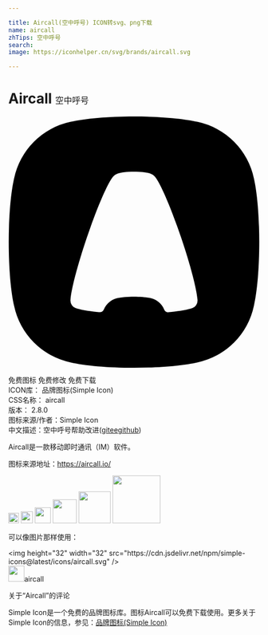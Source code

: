 ```yaml
---

title: Aircall(空中呼号) ICON转svg、png下载
name: aircall
zhTips: 空中呼号
search: 
image: https://iconhelper.cn/svg/brands/aircall.svg

---
```


# Aircall  <small style="font-size: 60%;font-weight: 100">空中呼号</small>

<div id="svg" class="svg-wrap">
<svg role="img" viewBox="0 0 24 24" xmlns="http://www.w3.org/2000/svg"><title>Aircall icon</title><path d="M23.451 5.906a6.978 6.978 0 0 0-5.375-5.39C16.727.204 14.508 0 12 0S7.273.204 5.924.516a6.978 6.978 0 0 0-5.375 5.39C.237 7.26.034 9.485.034 12s.203 4.74.515 6.094a6.978 6.978 0 0 0 5.375 5.39C7.273 23.796 9.492 24 12 24s4.727-.204 6.076-.516a6.978 6.978 0 0 0 5.375-5.39c.311-1.354.515-3.578.515-6.094 0-2.515-.203-4.74-.515-6.094zm-5.873 12.396l-.003.001c-.428.152-1.165.283-2.102.377l-.147.014a.444.444 0 0 1-.45-.271 1.816 1.816 0 0 0-1.296-1.074c-.351-.081-.928-.134-1.58-.134s-1.229.053-1.58.134a1.817 1.817 0 0 0-1.291 1.062.466.466 0 0 1-.471.281 8 8 0 0 0-.129-.012c-.938-.094-1.676-.224-2.105-.377l-.003-.001a.76.76 0 0 1-.492-.713c0-.032.003-.066.005-.098.073-.979.666-3.272 1.552-5.89C8.5 8.609 9.559 6.187 10.037 5.714a1.029 1.029 0 0 1 .404-.26l.004-.002c.314-.106.892-.178 1.554-.178.663 0 1.241.071 1.554.178l.005.002a1.025 1.025 0 0 1 .405.26c.478.472 1.537 2.895 2.549 5.887.886 2.617 1.479 4.91 1.552 5.89.002.032.005.066.005.098a.76.76 0 0 1-.491.713z"/></svg>
</div>
<detail full-name='aircall'></detail>

<div class="detail-page">
<p>
<span><span class="badge-success badge">免费图标</span> <span class="badge-success badge">免费修改</span>  <span class="badge-success badge">免费下载</span> </span>
<br/>
<span>
ICON库：
<span class="badge-secondary badge">品牌图标(Simple Icon)</span> 
</span>
<br/>
<span>
CSS名称：
<span class="badge-secondary badge">aircall</span> 
</span>

<br/>
<span>
版本：
<span class="badge-secondary badge">2.8.0</span> 
</span>
<br/>
<span>图标来源/作者：<span class="badge-light badge">Simple Icon</span></span> 
<br/>
<span class="zh-detail">中文描述：<span class="badge-primary badge">空中呼号</span><span class="help-link"><span>帮助改进</span>(<a href="https://gitee.com/liuwave/icon-helper/edit/master/json/brands/aircall.json" target="_blank" rel="noopener noreferrer">gitee</a><a href="https://github.com/liuwave/icon-helper/edit/master/json/brands/aircall.json" target="_blank" rel="noopener noreferrer">github</a></span>)</span><br/>
</p>
</div><div class="description description alert alert-light"><p>Aircall是一款移动即时通讯（IM）软件。</p><p>图标来源地址：<a href="https://aircall.io/" target="_blank" rel="noopener noreferrer">https://aircall.io/</a></p></div>
<div class="alert alert-dark">
<img height="21" width="21" src="https://cdn.jsdelivr.net/npm/simple-icons@latest/icons/aircall.svg" />
<img height="24" width="24" src="https://cdn.jsdelivr.net/npm/simple-icons@latest/icons/aircall.svg" />
<img height="32" width="32" src="https://cdn.jsdelivr.net/npm/simple-icons@latest/icons/aircall.svg" />
<img height="48" width="48" src="https://cdn.jsdelivr.net/npm/simple-icons@latest/icons/aircall.svg" />
<img height="64" width="64" src="https://cdn.jsdelivr.net/npm/simple-icons@latest/icons/aircall.svg" />
<img height="96" width="96" src="https://cdn.jsdelivr.net/npm/simple-icons@latest/icons/aircall.svg" />

</div>
<div>
  <p>可以像图片那样使用：    
  </p>
  <div class="alert alert-primary" style="font-size: 14px">
    &lt;img height="32" width="32" src="https://cdn.jsdelivr.net/npm/simple-icons@latest/icons/aircall.svg" /&gt;
    <copy-btn content='<img height="32" width="32" src="https://cdn.jsdelivr.net/npm/simple-icons@latest/icons/aircall.svg" />'></copy-btn>
  </div>
  <div class="alert alert-secondary">
    <img height="32" width="32" src="https://cdn.jsdelivr.net/npm/simple-icons@latest/icons/aircall.svg" />aircall
    <copy-btn content="aircall" btn-title="复制图标名称"></copy-btn>
  </div>
</div>

<Vssue title="关于“Aircall”的评论" >关于“Aircall”的评论</Vssue>


<div><p>Simple Icon是一个免费的品牌图标库。图标Aircall可以免费下载使用。更多关于  Simple Icon的信息，参见：<a target="_blank" href="https://iconhelper.cn/brands.html">品牌图标(Simple Icon)</a>
</p></div>
